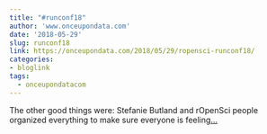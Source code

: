 ```yaml
---
title: "#runconf18"
author: 'www.onceupondata.com'
date: '2018-05-29'
slug: runconf18
link: https://onceupondata.com/2018/05/29/ropensci-runconf18/
categories:
- bloglink
tags:
  - onceupondatacom
---
```


The other good things were: Stefanie Butland and rOpenSci people organized everything to make sure everyone is feeling[... <i class="fas fa-external-link-alt"></i>](https://onceupondata.com/2018/05/29/ropensci-runconf18/)

